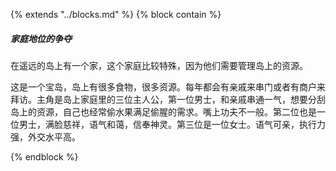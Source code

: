 {% extends "../blocks.md" %} {% block contain %}
##### 家庭地位的争夺

在遥远的岛上有一个家，这个家庭比较特殊，因为他们需要管理岛上的资源。

这是一个宝岛，岛上有很多食物，很多资源。每年都会有亲戚来串门或者有商户来拜访。主角是岛上家庭里的三位主人公，第一位男士，和亲戚串通一气，想要分刮岛上的资源，自己也经常偷水果满足偷腥的需求。嘴上功夫不一般。第二位也是一位男士，满脸慈祥，语气和蔼，信奉神灵。第三位是一位女士。语气可亲，执行力强，外交水平高。


{% endblock %}